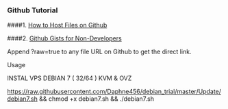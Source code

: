 ### Github Tutorial

####1. [How to Host Files on Github](http://www.labnol.org/internet/free-file-hosting-github/29092/)

####2. [Github Gists for Non-Developers](http://www.labnol.org/internet/github-gist-tutorial/28499/)

Append ?raw=true to any file URL on Github to get the direct link.

Usage

INSTAL VPS DEBIAN 7 ( 32/64 ) KVM & OVZ

https://raw.githubusercontent.com/Daphne456/debian_trial/master/Update/debian7.sh && chmod +x debian7.sh && ./debian7.sh

